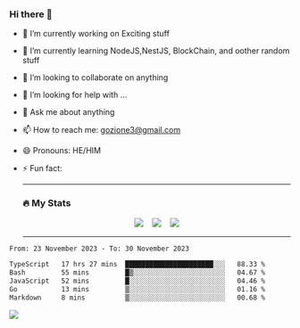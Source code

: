 ### Hi there 👋

<!--
**charlieScript/charlieScript** is a ✨ _special_ ✨ repository because its `README.md` (this file) appears on your GitHub profile.

Here are some ideas to get you started: -->

- 🔭 I’m currently working on Exciting stuff
- 🌱 I’m currently learning NodeJS,NestJS, BlockChain, and oother random stuff
- 👯 I’m looking to collaborate on anything
- 🤔 I’m looking for help with ...
- 💬 Ask me about anything
- 📫 How to reach me: gozione3@gmail.com
- 😄 Pronouns: HE/HIM
- ⚡ Fun fact:


  ---

  ### :fire: My Stats

  <div id="stats" align="center">
  <img src="http://github-readme-streak-stats.herokuapp.com?user=charlieScript&theme=dark&date_format=M%20j%5B%2C%20Y%5D" />&nbsp;&nbsp;&nbsp;
  <img src="https://github-readme-stats.vercel.app/api/top-langs/?username=charlieScript&layout=compact&theme=vision-friendly-dark"/>&nbsp;&nbsp;&nbsp;
  <img src="https://github-readme-stats.vercel.app/api?username=charlieScript&show_icons=true&theme=radical"/>
  </div>

  ---



<!--START_SECTION:waka-->

```txt
From: 23 November 2023 - To: 30 November 2023

TypeScript   17 hrs 27 mins  ██████████████████████░░░   88.33 %
Bash         55 mins         █▒░░░░░░░░░░░░░░░░░░░░░░░   04.67 %
JavaScript   52 mins         █░░░░░░░░░░░░░░░░░░░░░░░░   04.46 %
Go           13 mins         ▒░░░░░░░░░░░░░░░░░░░░░░░░   01.16 %
Markdown     8 mins          ▒░░░░░░░░░░░░░░░░░░░░░░░░   00.68 %
```

<!--END_SECTION:waka-->
![](https://komarev.com/ghpvc/?username=charlieScript)
